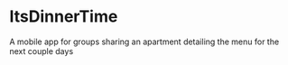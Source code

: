 # ItsDinnerTime
A mobile app for groups sharing an apartment detailing the menu for the next couple days

